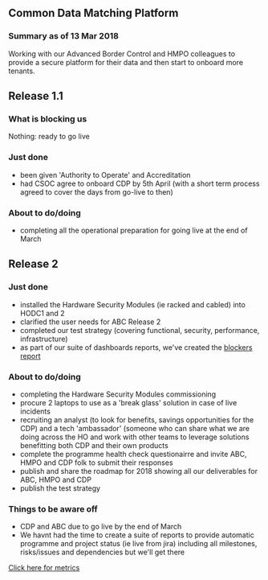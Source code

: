 ## Common Data Matching Platform

### Summary as of 13 Mar 2018
Working with our Advanced Border Control and HMPO colleagues to provide a secure platform for their data and then start to onboard more tenants.

## Release 1.1

### What is blocking us
Nothing: ready to go live

### Just done
- been given 'Authority to Operate' and Accreditation
- had CSOC agree to onboard CDP by 5th April (with a short term process agreed to cover the days from go-live to then)


### About to do/doing
- completing all the operational preparation for going live at the end of March

## Release 2

### Just done
- installed the Hardware Security Modules (ie racked and cabled) into HODC1 and 2
- clarified the user needs for ABC Release 2
- completed our test strategy (covering functional, security, performance, infrastructure)
- as part of our suite of dashboards reports, we've created the [blockers report](https://collaboration.homeoffice.gov.uk/display/CDP/Blockers)

### About to do/doing
- completing the Hardware Security Modules commissioning
- procure 2 laptops to use as a 'break glass' solution in case of live incidents
- recruiting an analyst (to look for benefits, savings opportunities for the CDP) and a tech 'ambassador' (someone who can share what we are doing across the HO and work with other teams to leverage solutions benefitting both CDP and their own products
- complete the programme health check questionairre and invite ABC, HMPO and CDP folk to submit their responses
- publish and share the roadmap for 2018 showing all our deliverables for ABC, HMPO and CDP
- publish the test strategy

### Things to be aware off
 - CDP and ABC due to go live by the end of March
 - We havnt had the time to create a suite of reports to provide automatic programme and project status (ie live from jira) including all milestones, risks/issues and dependencies but we'll get there

 
[Click here for metrics](metrics2.html)
